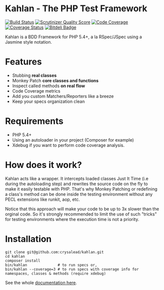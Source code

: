 # Kahlan - The PHP Test Framework

[![Build Status](https://travis-ci.org/crysalead/kahlan.png?branch=master)](https://travis-ci.org/crysalead/kahlan) [![Scrutinizer Quality Score](https://scrutinizer-ci.com/g/crysalead/kahlan/badges/quality-score.png?s=7d13f5fc63cc67dc995baa2d303fb5c93aab53cc)](https://scrutinizer-ci.com/g/crysalead/kahlan/) [![Code Coverage](https://scrutinizer-ci.com/g/crysalead/kahlan/badges/coverage.png?s=5af80e51db6c0879b1cd47d5dc4c0ff24c4e9cf2)](https://scrutinizer-ci.com/g/crysalead/kahlan/) [![Coverage Status](https://coveralls.io/repos/crysalead/kahlan/badge.png?branch=master)](https://coveralls.io/r/crysalead/kahlan?branch=master) [![Bitdeli Badge](https://d2weczhvl823v0.cloudfront.net/crysalead/kahlan/trend.png)](https://bitdeli.com/free "Bitdeli Badge")

Kahlan is a BDD Framework for PHP 5.4+, a la RSpec/JSpec using a Jasmine style notation.

# Features

 * Stubbing __real classes__
 * Monkey Patch __core classes and functions__
 * Inspect called methods __on real flow__
 * Code Coverage metrics
 * Add you custom Matchers/Reporters like a breeze
 * Keep your specs organization clean

# Requirements

 * PHP 5.4+
 * Using an autoloader in your project (Composer for example)
 * Xdebug if you want to perform code coverage analysis.

# How does it work?

Kahlan acts like a wrapper. It intercepts loaded classes Just It Time (i.e during the autoloading step) and rewrites the source code on the fly to make it easily testable with PHP. That's why Monkey Patching or redefining a class's method can be done inside the testing environment without any PECL extensions like runkit, aop, etc.

Notice that this approach will make your code to be up to 3x slower than the orginal code. So it's strongly recommended to limit the use of such "tricks" for testing environments where the execution time is not a priority.

# Installation

```
git clone git@github.com:crysalead/kahlan.git
cd kahlan
composer install
bin/kahlan              # to run specs or,
bin/kahlan --coverage=3 # to run specs with coverage info for namespaces, classes & methods (require xdebug)
```

See the whole [documentation here](http://crysalead.github.io/kahlan/).
